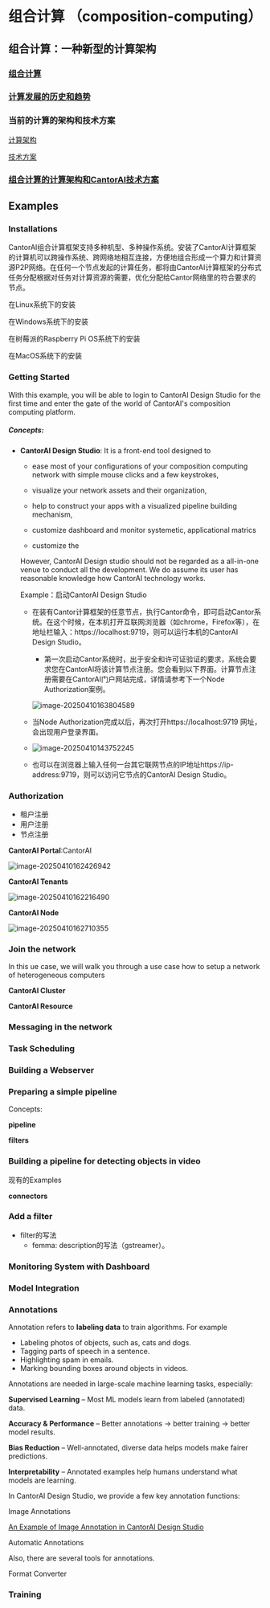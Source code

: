 # 组合计算 （composition-computing）

## 组合计算：一种新型的计算架构
### [组合计算](composition-computing.md)

### [计算发展的历史和趋势](computing-history-trend.md)

### 当前的计算的架构和技术方案

[计算架构](3-computing-architectures.md)

[技术方案](computing-solutions.md)

### [组合计算的计算架构和CantorAI技术方案](composition-computing-architecture-and-cantorai-solution.md)

## Examples

### Installations

CantorAI组合计算框架支持多种机型、多种操作系统。安装了CantorAI计算框架的计算机可以跨操作系统、跨网络地相互连接，方便地组合形成一个算力和计算资源P2P网络。在任何一个节点发起的计算任务，都将由CantorAI计算框架的分布式任务分配根据对任务对计算资源的需要，优化分配给Cantor网络里的符合要求的节点。

在Linux系统下的安装

在Windows系统下的安装

在树莓派的Raspberry Pi OS系统下的安装

在MacOS系统下的安装

### Getting Started

With this example, you will be able to login to CantorAI Design Studio for the first time and enter the gate of the world of CantorAI's composition computing platform. 

##### Concepts:

- **CantorAI Design Studio**: It is a front-end tool designed to 

  - ease most of your configurations of your composition computing network with simple mouse clicks and a few keystrokes,

  - visualize your network assets and their organization, 

  - help to construct your apps with a visualized pipeline building mechanism,

  - customize dashboard and monitor systemetic, applicational  matrics

  - customize the 

  However, CantorAI Design studio should not be regarded as a all-in-one venue to conduct all the development. We do assume its user has reasonable knowledge how CantorAI technology works. 
  
  
  
  Example：启动CantorAI Design Studio
  
  - 在装有Cantor计算框架的任意节点，执行Cantor命令，即可启动Cantor系统。在这个时候，在本机打开互联网浏览器（如chrome，Firefox等），在地址栏输入：https://localhost:9719，则可以运行本机的CantorAI Design Studio。
  
    - 第一次启动Cantor系统时，出于安全和许可证验证的要求，系统会要求您在CantorAI将该计算节点注册。您会看到以下界面。计算节点注册需要在CantorAI门户网站完成，详情请参考下一个Node Authorization案例。
  
    ![image-20250410163804589](C:\GitHub\composition-computing\images\need-authorization.png)
  
  - 当Node Authorization完成以后，再次打开https://localhost:9719 网址，会出现用户登录界面。
  
  - ![image-20250410143752245](C:\GitHub\composition-computing\images\login-screenshot.png)
  
  - 也可以在浏览器上输入任何一台其它联网节点的IP地址https://ip-address:9719，则可以访问它节点的CantorAI Design Studio。
  
    

### Authorization

- 租户注册
- 用户注册
- 节点注册

**CantorAI Portal**:CantorAI

![image-20250410162426942](C:\GitHub\composition-computing\images\authorization.png)

**CantorAI Tenants**

![image-20250410162216490](C:\GitHub\composition-computing\images\tenant-center.png)

**CantorAI Node**

![image-20250410162710355](C:\GitHub\composition-computing\images\nodes.png)

### Join the network

In this ue case, we will walk you through a use case how to setup a network of heterogeneous computers

**CantorAI Cluster**

**CantorAI Resource**

### Messaging in the network

### Task Scheduling

### Building a Webserver

### Preparing a simple pipeline

Concepts:

**pipeline**

**filters**

### Building a pipeline for  detecting objects in video

现有的Examples

**connectors**

### Add a filter

- filter的写法
  - femma: description的写法（gstreamer）。

### Monitoring System with Dashboard

### Model Integration 

### Annotations

Annotation refers to **labeling data** to train algorithms. For example

- Labeling photos of objects, such as, cats and dogs.
- Tagging parts of speech in a sentence.
- Highlighting spam in emails.
- Marking bounding boxes around objects in videos.

Annotations are needed in large-scale machine learning tasks, especially: 

**Supervised Learning** – Most ML models learn from labeled (annotated) data.

**Accuracy & Performance** – Better annotations → better training → better model results.

**Bias Reduction** – Well-annotated, diverse data helps models make fairer predictions.

**Interpretability** – Annotated examples help humans understand what models are learning.

In CantorAI Design Studio, we provide a few key annotation functions: 

Image Annotations

[An Example of Image Annotation in CantorAI Design Studio](image-annotation.md)

Automatic Annotations

Also, there are several tools for annotations.

Format Converter

### Training
